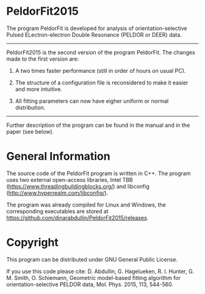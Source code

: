 PeldorFit2015
=========
The program PeldorFit is developed for analysis of orientation-selective Pulsed ELectron-electron Double Resonance (PELDOR or DEER) data.

***

PeldorFit2015 is the second version of the program PeldorFit. The changes made to the first version are:

1) A two times faster performance (still in order of hours on usual PC).

2) The structure of a configuration file is reconsidered to make it easier and more intuitive.

3) All fitting parameters can now have eigher uniform or normal distribution.

***

Further description of the program can be found in the manual and in the paper (see below).

General Information
=========
The source code of the PeldorFit program is written in C++. The program uses two external open-access libraries, Intel TBB (https://www.threadingbuildingblocks.org/) and libconfig (http://www.hyperrealm.com/libconfig/). 

The program was already compiled for Linux and Windows, the corresponding executables are stored at https://github.com/dinarabdullin/PeldorFit2015/releases.

Copyright
=========
This program can be distributed under GNU General Public License.

If you use this code please cite:
D. Abdullin, G. Hagelueken, R. I. Hunter, G. M. Smith, O. Schiemann, Geometric model-based fitting algorithm for orientation-selective PELDOR data, Mol. Phys. 2015, 113, 544-560.
